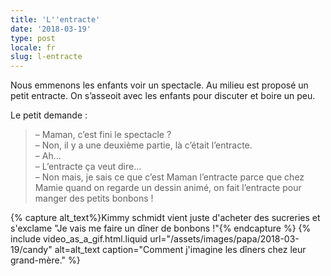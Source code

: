 ```yaml
---
title: 'L''entracte'
date: '2018-03-19'
type: post
locale: fr
slug: l-entracte
---
```


Nous emmenons les enfants voir un spectacle. Au milieu est proposé un petit entracte. On s’asseoit avec les enfants pour discuter et boire un peu.

<!-- more -->

Le petit demande :

> – Maman, c’est fini le spectacle ?  
> – Non, il y a une deuxième partie, là c’était l’entracte.  
> – Ah...  
> – L’entracte ça veut dire...  
> – Non mais, je sais ce que c’est Maman l’entracte parce que chez Mamie quand on regarde un dessin animé, on fait l’entracte pour manger des petits bonbons !

{% capture alt_text%}Kimmy schmidt vient juste d'acheter des sucreries et s'exclame "Je vais me faire un dîner de bonbons !"{% endcapture %}
{% include video_as_a_gif.html.liquid
url="/assets/images/papa/2018-03-19/candy"
alt=alt_text
caption="Comment j'imagine les dîners chez leur grand-mère."
%}
